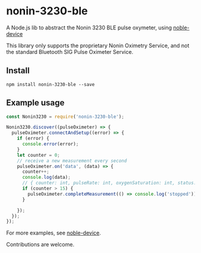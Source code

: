 nonin-3230-ble
============

A Node.js lib to abstract the Nonin 3230 BLE pulse oxymeter, using [noble-device](https://github.com/sandeepmistry/noble-device)

This library only supports the proprietary Nonin Oximetry Service, and not the standard Bluetooth SIG Pulse Oximeter Service.

## Install
```
npm install nonin-3230-ble --save
```

## Example usage

```javascript
const Nonin3230 = require('nonin-3230-ble');

Nonin3230.discover((pulseOximeter) => {
  pulseOximeter.connectAndSetup((error) => {
    if (error) {
      console.error(error);
    }
    let counter = 0;
    // receive a new measurement every second
    pulseOximeter.on('data', (data) => {
      counter++;
      console.log(data);
      // { counter: int, pulseRate: int, oxygenSaturation: int, status: object }
      if (counter > 15) {
        pulseOximeter.completeMeasurement(() => console.log('stopped'));
      }

    });
  });
});
```

For more examples, see [noble-device](https://github.com/sandeepmistry/noble-device).

Contributions are welcome.
